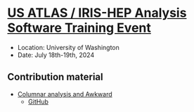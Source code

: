 # [US ATLAS / IRIS-HEP Analysis Software Training Event][Indico]

* Location: University of Washington
* Date: July 18th-19th, 2024

## Contribution material

* [Columnar analysis and Awkward](https://indico.cern.ch/event/1376945/contributions/5787146/)
   - [GitHub](https://github.com/jpivarski-talks/2024-07-18-usatlas-seattle-tutorial)

[Indico]: [https://indico.cern.ch/event/1376945/]
